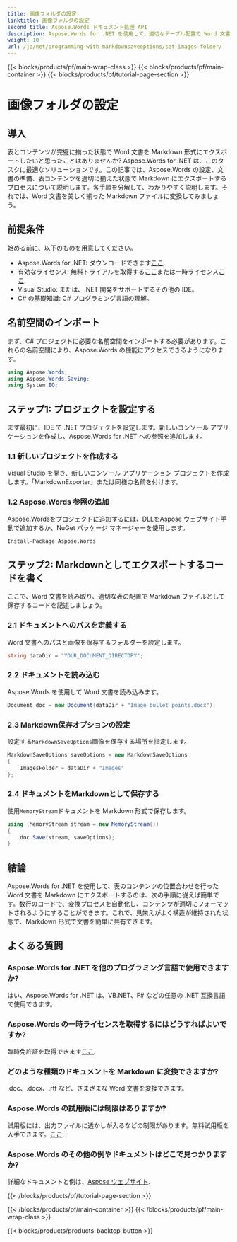 ```yaml
---
title: 画像フォルダの設定
linktitle: 画像フォルダの設定
second_title: Aspose.Words ドキュメント処理 API
description: Aspose.Words for .NET を使用して、適切なテーブル配置で Word 文書を Markdown に変換します。完璧な結果を得るには、詳細なガイドに従ってください。
weight: 10
url: /ja/net/programming-with-markdownsaveoptions/set-images-folder/
---
```


{{< blocks/products/pf/main-wrap-class >}}
{{< blocks/products/pf/main-container >}}
{{< blocks/products/pf/tutorial-page-section >}}

# 画像フォルダの設定

## 導入

表とコンテンツが完璧に揃った状態で Word 文書を Markdown 形式にエクスポートしたいと思ったことはありませんか? Aspose.Words for .NET は、このタスクに最適なソリューションです。この記事では、Aspose.Words の設定、文書の準備、表コンテンツを適切に揃えた状態で Markdown にエクスポートするプロセスについて説明します。各手順を分解して、わかりやすく説明します。それでは、Word 文書を美しく揃った Markdown ファイルに変換してみましょう。

## 前提条件

始める前に、以下のものを用意してください。

-  Aspose.Words for .NET: ダウンロードできます[ここ](https://releases.aspose.com/words/net/).
- 有効なライセンス: 無料トライアルを取得する[ここ](https://releases.aspose.com/)または一時ライセンス[ここ](https://purchase.aspose.com/temporary-license/).
- Visual Studio: または、.NET 開発をサポートするその他の IDE。
- C# の基礎知識: C# プログラミング言語の理解。

## 名前空間のインポート

まず、C# プロジェクトに必要な名前空間をインポートする必要があります。これらの名前空間により、Aspose.Words の機能にアクセスできるようになります。

```csharp
using Aspose.Words;
using Aspose.Words.Saving;
using System.IO;
```

## ステップ1: プロジェクトを設定する

まず最初に、IDE で .NET プロジェクトを設定します。新しいコンソール アプリケーションを作成し、Aspose.Words for .NET への参照を追加します。

### 1.1 新しいプロジェクトを作成する

Visual Studio を開き、新しいコンソール アプリケーション プロジェクトを作成します。「MarkdownExporter」または同様の名前を付けます。

### 1.2 Aspose.Words 参照の追加

Aspose.Wordsをプロジェクトに追加するには、DLLを[Aspose ウェブサイト](https://releases.aspose.com/words/net/)手動で追加するか、NuGet パッケージ マネージャーを使用します。

```bash
Install-Package Aspose.Words
```

## ステップ2: Markdownとしてエクスポートするコードを書く

ここで、Word 文書を読み取り、適切な表の配置で Markdown ファイルとして保存するコードを記述しましょう。

### 2.1 ドキュメントへのパスを定義する

Word 文書へのパスと画像を保存するフォルダーを設定します。

```csharp
string dataDir = "YOUR_DOCUMENT_DIRECTORY";
```

### 2.2 ドキュメントを読み込む

Aspose.Words を使用して Word 文書を読み込みます。

```csharp
Document doc = new Document(dataDir + "Image bullet points.docx");
```

### 2.3 Markdown保存オプションの設定

設定する`MarkdownSaveOptions`画像を保存する場所を指定します。

```csharp
MarkdownSaveOptions saveOptions = new MarkdownSaveOptions
{
    ImagesFolder = dataDir + "Images"
};
```

### 2.4 ドキュメントをMarkdownとして保存する

使用`MemoryStream`ドキュメントを Markdown 形式で保存します。

```csharp
using (MemoryStream stream = new MemoryStream())
{
    doc.Save(stream, saveOptions);
}
```

## 結論

Aspose.Words for .NET を使用して、表のコンテンツの位置合わせを行った Word 文書を Markdown にエクスポートするのは、次の手順に従えば簡単です。数行のコードで、変換プロセスを自動化し、コンテンツが適切にフォーマットされるようにすることができます。これで、見栄えがよく構造が維持された状態で、Markdown 形式で文書を簡単に共有できます。

## よくある質問

### Aspose.Words for .NET を他のプログラミング言語で使用できますか?

はい、Aspose.Words for .NET は、VB.NET、F# などの任意の .NET 互換言語で使用できます。

### Aspose.Words の一時ライセンスを取得するにはどうすればよいですか?

臨時免許証を取得できます[ここ](https://purchase.aspose.com/temporary-license/).

### どのような種類のドキュメントを Markdown に変換できますか?

.doc、.docx、.rtf など、さまざまな Word 文書を変換できます。

### Aspose.Words の試用版には制限はありますか?

試用版には、出力ファイルに透かしが入るなどの制限があります。無料試用版を入手できます。[ここ](https://releases.aspose.com/).

### Aspose.Words のその他の例やドキュメントはどこで見つかりますか?

詳細なドキュメントと例は、[Aspose ウェブサイト](https://reference.aspose.com/words/net/).

{{< /blocks/products/pf/tutorial-page-section >}}

{{< /blocks/products/pf/main-container >}}
{{< /blocks/products/pf/main-wrap-class >}}

{{< blocks/products/products-backtop-button >}}
